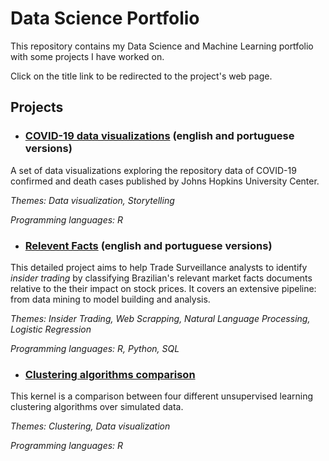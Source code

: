 # Data Science Portfolio

This repository contains my Data Science and Machine Learning portfolio with some projects I have worked on.

Click on the title link to be redirected to the project's web page.

## Projects

- ### [COVID-19 data visualizations](https://gabriel-msilva.github.io/covid-19/) (english and portuguese versions)

A set of data visualizations exploring the repository data of COVID-19 confirmed and death cases published by Johns Hopkins University Center.

  _Themes: Data visualization, Storytelling_

  _Programming languages: R_
  
- ### [Relevent Facts](https://gabriel-msilva.github.io/relevant-facts/) (english and portuguese versions)

This detailed project aims to help Trade Surveillance analysts to identify *insider trading* by classifying Brazilian's relevant market facts documents relative to the their impact on stock prices. It covers an extensive pipeline: from data mining to model building and analysis.

  _Themes: Insider Trading, Web Scrapping, Natural Language Processing, Logistic Regression_

  _Programming languages: R, Python, SQL_

- ### [Clustering algorithms comparison](https://github.com/gabriel-msilva/clustering-comparison/blob/master/clustering_comparison.md)

This kernel is a comparison between four different unsupervised learning clustering algorithms over simulated data.

  _Themes: Clustering, Data visualization_

  _Programming languages: R_
